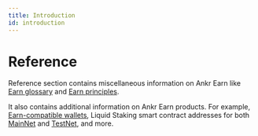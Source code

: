 ```yaml
---
title: Introduction
id: introduction
---
```


# Reference

Reference section contains miscellaneous information on Ankr Earn like [Earn glossary](../earn-glossary) and [Earn principles](../earn-principles).

It also contains additional information on Ankr Earn products. For example, [Earn-compatible wallets](../earn-compatible-wallets), Liquid Staking smart contract addresses for both [MainNet](../ls-smart-contract-addresses-mn) and [TestNet](../ls-smart-contract-addresses-tn), and more. 

 

